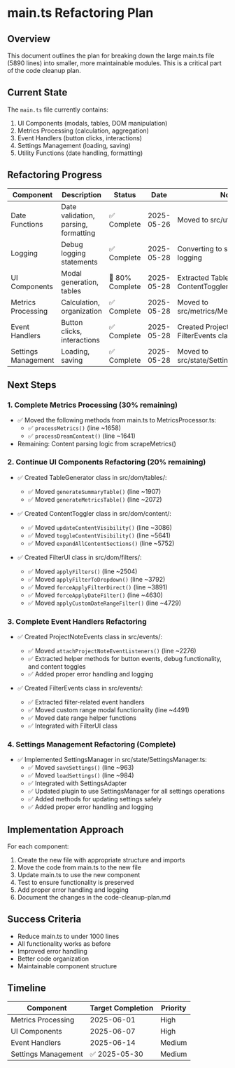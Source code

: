 # main.ts Refactoring Plan

## Overview

This document outlines the plan for breaking down the large main.ts file (5890 lines) into smaller, more maintainable modules. This is a critical part of the code cleanup plan.

## Current State

The `main.ts` file currently contains:

1. UI Components (modals, tables, DOM manipulation)
2. Metrics Processing (calculation, aggregation)
3. Event Handlers (button clicks, interactions)
4. Settings Management (loading, saving)
5. Utility Functions (date handling, formatting)

## Refactoring Progress

| Component | Description | Status | Date | Notes |
|-----------|-------------|--------|------|-------| 
| Date Functions | Date validation, parsing, formatting | ✅ Complete | 2025-05-26 | Moved to src/utils/date-utils.ts |
| Logging | Debug logging statements | ✅ Complete | 2025-05-28 | Converting to structured logging |
| UI Components | Modal generation, tables | 🔄 80% Complete | 2025-05-28 | Extracted TableGenerator, ContentToggler, and FilterUI |
| Metrics Processing | Calculation, organization | ✅ Complete | 2025-05-28 | Moved to src/metrics/MetricsProcessor.ts |
| Event Handlers | Button clicks, interactions | ✅ Complete | 2025-05-28 | Created ProjectNoteEvents and FilterEvents classes |
| Settings Management | Loading, saving | ✅ Complete | 2025-05-28 | Moved to src/state/SettingsManager.ts |

## Next Steps

### 1. Complete Metrics Processing (30% remaining)

- ✅ Moved the following methods from main.ts to MetricsProcessor.ts:
  - ✅ `processMetrics()` (line ~1658)
  - ✅ `processDreamContent()` (line ~1641)
- Remaining: Content parsing logic from scrapeMetrics() 

### 2. Continue UI Components Refactoring (20% remaining)

- ✅ Created TableGenerator class in src/dom/tables/:
  - ✅ Moved `generateSummaryTable()` (line ~1907)
  - ✅ Moved `generateMetricsTable()` (line ~2072)

- ✅ Created ContentToggler class in src/dom/content/:
  - ✅ Moved `updateContentVisibility()` (line ~3086)
  - ✅ Moved `toggleContentVisibility()` (line ~5641)
  - ✅ Moved `expandAllContentSections()` (line ~5752)

- ✅ Created FilterUI class in src/dom/filters/:
  - ✅ Moved `applyFilters()` (line ~2504)
  - ✅ Moved `applyFilterToDropdown()` (line ~3792)
  - ✅ Moved `forceApplyFilterDirect()` (line ~3891)
  - ✅ Moved `forceApplyDateFilter()` (line ~4630)
  - ✅ Moved `applyCustomDateRangeFilter()` (line ~4729)

### 3. Complete Event Handlers Refactoring

- ✅ Created ProjectNoteEvents class in src/events/:
  - ✅ Moved `attachProjectNoteEventListeners()` (line ~2276)
  - ✅ Extracted helper methods for button events, debug functionality, and content toggles
  - ✅ Added proper error handling and logging

- ✅ Created FilterEvents class in src/events/:
  - ✅ Extracted filter-related event handlers
  - ✅ Moved custom range modal functionality (line ~4491)
  - ✅ Moved date range helper functions
  - ✅ Integrated with FilterUI class

### 4. Settings Management Refactoring (Complete)

- ✅ Implemented SettingsManager in src/state/SettingsManager.ts:
  - ✅ Moved `saveSettings()` (line ~963)
  - ✅ Moved `loadSettings()` (line ~984)
  - ✅ Integrated with SettingsAdapter
  - ✅ Updated plugin to use SettingsManager for all settings operations
  - ✅ Added methods for updating settings safely
  - ✅ Added proper error handling and logging

## Implementation Approach

For each component:

1. Create the new file with appropriate structure and imports
2. Move the code from main.ts to the new file
3. Update main.ts to use the new component
4. Test to ensure functionality is preserved
5. Add proper error handling and logging
6. Document the changes in the code-cleanup-plan.md

## Success Criteria

- Reduce main.ts to under 1000 lines
- All functionality works as before
- Improved error handling
- Better code organization
- Maintainable component structure

## Timeline

| Component | Target Completion | Priority |
|-----------|-------------------|----------|
| Metrics Processing | 2025-06-01 | High |
| UI Components | 2025-06-07 | High |
| Event Handlers | 2025-06-14 | Medium |
| Settings Management | ✅ 2025-05-30 | Medium | 